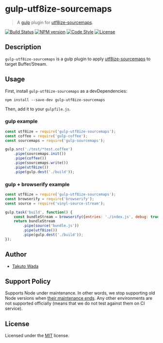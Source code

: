 # gulp-utf8ize-sourcemaps

> A [gulp](https://github.com/wearefractal/gulp) plugin for [utf8ize-sourcemaps](https://github.com/twada/utf8ize-sourcemaps).

[![Build Status][travis-image]][travis-url]
[![NPM version][npm-image]][npm-url]
[![Code Style][style-image]][style-url]
[![License][license-image]][license-url]


## Description
`gulp-utf8ize-sourcemaps` is a gulp plugin to apply [utf8ize-sourcemaps](https://github.com/twada/utf8ize-sourcemaps) to target Buffer/Stream.


## Usage

First, install `gulp-utf8ize-sourcemaps` as a devDependencies:

```shell
npm install --save-dev gulp-utf8ize-sourcemaps
```

Then, add it to your `gulpfile.js`.


### gulp example

```javascript
const utf8ize = require('gulp-utf8ize-sourcemaps');
const coffee = require('gulp-coffee');
const sourcemaps = require('gulp-sourcemaps');

gulp.src('./test/*test.coffee')
    .pipe(sourcemaps.init())
    .pipe(coffee())
    .pipe(sourcemaps.write())
    .pipe(utf8ize())
    .pipe(gulp.dest('./build'));
```


### gulp + browserify example

```javascript
const utf8ize = require('gulp-utf8ize-sourcemaps');
const browserify = require('browserify');
const source = require('vinyl-source-stream');

gulp.task('build', function() {
    const bundleStream = browserify({entries: './index.js', debug: true}).bundle();
    return bundleStream
        .pipe(source('bundle.js'))
        .pipe(utf8ize())
        .pipe(gulp.dest('./build'));
});
```


## Author

* [Takuto Wada](http://github.com/twada)


## Support Policy

Supports Node under maintenance. In other words, we stop supporting old Node versions when [their maintenance ends](https://github.com/nodejs/Release). Any other environments are not supported officially (means that we do not test against them on CI service).


## License

Licensed under the [MIT](http://twada.mit-license.org/2014-2020) license.


[npm-url]: https://npmjs.org/package/gulp-utf8ize-sourcemaps
[npm-image]: https://badge.fury.io/js/gulp-utf8ize-sourcemaps.svg

[travis-url]: http://travis-ci.org/twada/gulp-utf8ize-sourcemaps
[travis-image]: https://secure.travis-ci.org/twada/gulp-utf8ize-sourcemaps.svg?branch=master

[license-url]: http://twada.mit-license.org/2014-2020
[license-image]: http://img.shields.io/badge/license-MIT-brightgreen.svg

[style-url]: https://github.com/Flet/semistandard
[style-image]: https://img.shields.io/badge/code%20style-semistandard-brightgreen.svg
